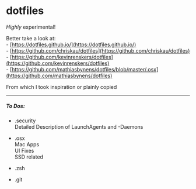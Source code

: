# dotfiles

*Highly* experimental!

Better take a look at:  
	- [https://dotfiles.github.io/](https://dotfiles.github.io/)  
	- [https://github.com/chriskau/dotfiles](https://github.com/chriskau/dotfiles)  
	- [https://github.com/kevinrenskers/dotfiles](https://github.com/kevinrenskers/dotfiles)  
	- [https://github.com/mathiasbynens/dotfiles/blob/master/.osx](https://github.com/mathiasbynens/dotfiles)  

From which I took inspiration or plainly copied  

---

##### To Dos:

* .security  
	Detailed Description of LaunchAgents and -Daemons 

* .osx   
	Mac Apps  
	UI Fixes  
	SSD related   
* .zsh  
* .git  



